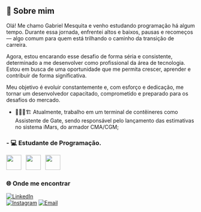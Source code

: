 ## 🚀 Sobre mim
Olá! Me chamo Gabriel Mesquita e venho estudando programação há algum tempo. Durante essa jornada, enfrentei altos e baixos, pausas e recomeços — algo comum para quem está trilhando o caminho da transição de carreira.

Agora, estou encarando esse desafio de forma séria e consistente, determinado a me desenvolver como profissional da área de tecnologia. Estou em busca de uma oportunidade que me permita crescer, aprender e contribuir de forma significativa.

Meu objetivo é evoluir constantemente e, com esforço e dedicação, me tornar um desenvolvedor capacitado, comprometido e preparado para os desafios do mercado.


- 👷🏽‍♂️🏗️ Atualmente, trabalho em um terminal de contêineres como Assistente de Gate, sendo responsável pelo lançamento das estimativas no sistema iMars, do armador CMA/CGM;

### - 💻 Estudante de Programação.

<img src="https://cdn.jsdelivr.net/gh/devicons/devicon/icons/html5/html5-original.svg" width="40" height="40"/> &nbsp;
<img src="https://cdn.jsdelivr.net/gh/devicons/devicon/icons/css3/css3-original.svg" width="40" height="40"/> &nbsp;
<img src="https://cdn.jsdelivr.net/gh/devicons/devicon/icons/javascript/javascript-original.svg" width="40" height="40"/>

### 🌐 Onde me encontrar

[![LinkedIn](https://img.shields.io/badge/LinkedIn-0077B5?style=for-the-badge&logo=linkedin&logoColor=white)](https://www.linkedin.com/in/realgabrielou/)  
[![Instagram](https://img.shields.io/badge/Instagram-E4405F?style=for-the-badge&logo=instagram&logoColor=white)](https://www.instagram.com/realgabrielou_)
[![Email](https://img.shields.io/badge/Email-D14836?style=for-the-badge&logo=gmail&logoColor=white)](mailto:mesquitawh@gmail.com)




